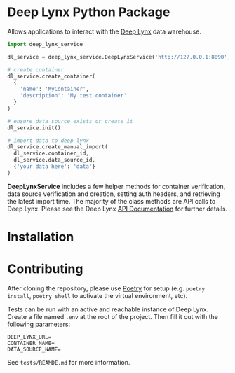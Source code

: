 # Deep Lynx Python Package  

Allows applications to interact with the [Deep Lynx](https://github.com/idaholab/Deep-Lynx) data warehouse.  

```python
import deep_lynx_service

dl_service = deep_lynx_service.DeepLynxService('http://127.0.0.1:8090', 'MyContainer', 'MyDatasource')

# create container
dl_service.create_container(
  {
    'name': 'MyContainer',
    'description': 'My test container'
  }
)

# ensure data source exists or create it
dl_service.init()

# import data to deep lynx
dl_service.create_manual_import(
  dl_service.container_id,
  dl_service.data_source_id,
  {'your data here': 'data'}
)
```

**DeepLynxService** includes a few helper methods for container verification, data source verification and creation, setting auth headers, and retrieving the latest import time. The majority of the class methods are API calls to Deep Lynx. Please see the Deep Lynx [API Documentation](https://github.com/idaholab/Deep-Lynx/tree/master/API%20Documentation) for further details.  

# Installation

# Contributing
After cloning the repository, please use [Poetry](https://python-poetry.org/) for setup (e.g. `poetry install`, `poetry shell` to activate the virtual environment, etc).  

Tests can be run with an active and reachable instance of Deep Lynx. Create a file named `.env` at the root of the project. Then fill it out with the following parameters:  

```
DEEP_LYNX_URL=  
CONTAINER_NAME=  
DATA_SOURCE_NAME=  
```

See `tests/REAMDE.md` for more information.  
